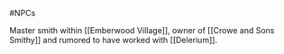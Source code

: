 #NPCs 

Master smith within [[Emberwood Village]], owner of [[Crowe and Sons Smithy]] and rumored to have worked with [[Delerium]].